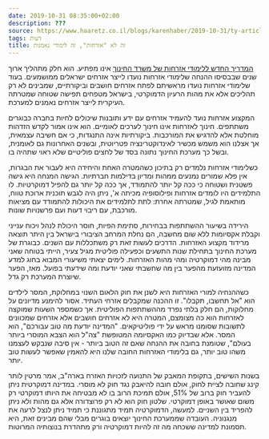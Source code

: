 ```yaml
---
date: 2019-10-31 08:35:00+02:00
description: ???
source: https://www.haaretz.co.il/blogs/karenhaber/2019-10-31/ty-article/0000017f-f8b0-d044-adff-fbf9aef80000
tags: דעות
title: זה לא "אזרחות", זה לימודי נאמנות
---
```


[המדריך החדש ללימודי אזרחות של משרד החינוך](/news/education/2019-10-25/ty-article/.premium/0000017f-e5ff-df2c-a1ff-fffff0980000) אינו מפתיע. הוא חלק מתהליך ארוך שנים שבבסיסו ההנחה שלימודי אזרחות נועדו לייצר אזרחים ישראלים ממושמעים. בעוד שלימודי אזרחות נועדו מראשיתם לפתח אזרחים חושבים וביקורתיים, שמבינים לא רק תהליכים אלא את מהות הרעיון הדמוקרטי, בישראל מטפחים תפישה שטוחה שמטרתה העיקרית לייצר אזרחים נאמנים למערכת. 

המקצוע אזרחות נועד להעמיד אזרחים עם ידע ותובנות שיכולים לחיות בחברה כבוגרים משתתפים. חינוך לאזרחות אינו חינוך לערכים לאומיים. הוא אינו אמור לקדש הזדהות מוחלטת אלא להדגיש את המורכבות. ביקורתיות אינה התנגדות, כי אם חשיבה עצמאית, אך אצלנו הוא משמש מכשיר לאינדוקטרינציה פטריוטית, ובשנים האחרונות גם לאומנית, ובשל כך מערכת החינוך נתונה בסד של לחצים פוליטיים שלא ראוי שתהיה בו. 

כשלימודי אזרחות נלמדים רק בתיכון כשהמטרה האחת והיחידה היא לעבור את הבגרות, אין פלא שמורים נמנעים ממהות ומדיון בדילמות חברתיות. הגישה המנחה היא גישה פשטנית ושטוחה כי ככה קל יותר להתמודד, אך ככה קל יותר גם להפיל דמוקרטיות. לו התלמידים היו לומדים אזרחות ופילוסופיה מכיתה א', ניתן היה לגבש תוכנית ארוכת טווח, מותאמת לגיל, שמטרתה אחרת: לתת לתלמידים את היכולות להתמודד עם מציאות מורכבת, עם ריבוי דעות ועם פרשנויות שונות. 

הירידה בשיעור ההשתתפות בבחירות, סתימת הפיות, חוסר היכולת לנהל ויכוח ענייני וקבלת אקסיומות ללא שום מחשבה, הם נחלת המרחב הציבורי בישראל בין היתר תוצאה מרידוד מקצוע האזרחות. הדרכים לעשות זאת רק משתכללות עם השנים. כבוגרת של מערכת החינוך בתחילת שנות התשעים וכפעילה פוליטית מגיל צעיר, הייתי בטוחה שאני מבינה מהי דמוקרטיה ומהי מהות האזרחות. לימים יצאתי משיעורי המבוא בחוג למדע המדינה מזועזעת מהפער בין מה שחשבתי שאני יודעת ומה שידעתי בפועל. מאז, הפער שיוצרת המערכת רק גדל. 

כשההנחיה למורי האזרחות היא לשנן את חוק הלאום השנוי במחלוקת, המסר לילדים הוא "אל תחשבו, תקבלו". זו ההכנה שמקבלים אזרחי העתיד. אסור להימנע מדיונים על מחלוקות, הם חלק בלתי נפרד מההשתתפות הפוליטית. אך כשמספר השעות שמוקצה לאזרחות הוא כה מצומצם, המטרה היא לא אזרחים חושבים אלא אזרחים שמכוונים לתשובות שסומנו מראש על ידי פוליטיקאים. "המדינה יודעת מה טוב עבורכם", הוא המסר. אלא שבדיוק כמו האקסיומה המטופשת "צה"ל הוא הצבא המוסרי ביותר בעולם", שטומנת בחובה את ההנחה שאם זה הטוב ביותר - אין סיבה שנבקש לעצמנו משהו טוב יותר, גם בלימודי האזרחות החובה שלנו היא להאמין שאפשר לעשות טוב יותר. 

בשנות השישים, בתקופת המאבק של התנועה לזכויות האזרח בארה"ב, אמר מרטין לותר קינג שחובה לציית לחוק, אולם חובה להיאבק נגד חוק לא מוסרי. במדינה דמוקרטית ניתן להעביר חוק ברוב של 51%, אולם תמיכת הרוב בו לא מבטיחה את היותו דמוקרטי רק משום שאושר באופן דמוקרטי. שלטון חוק הוא לא רק פרוצדורה אלא גם מהות ולא ניתן להפריד בין השניים. למעשה, הדמוקרטיה תמיד מתגוננת כי תמיד ניתן לנצל לרעה את מנגנוניה. העובדה שממערכת החינוך יוצאים בוגרים מבלי שהם מבינים זאת, היא תסמונת למדינה ששכחה מה זה להיות דמוקרטיה ורק מתהדרת בנוצותיה המרוטות.